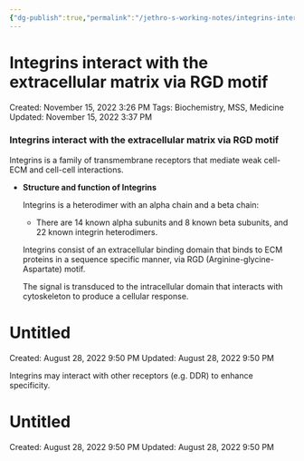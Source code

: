 ```yaml
---
{"dg-publish":true,"permalink":"/jethro-s-working-notes/integrins-interact-with-the-extracellular-matrix-v/","dgPassFrontmatter":true}
---
```



# Integrins interact with the extracellular matrix via RGD motif

Created: November 15, 2022 3:26 PM
Tags: Biochemistry, MSS, Medicine
Updated: November 15, 2022 3:37 PM

### Integrins interact with the extracellular matrix via RGD motif

Integrins is a family of transmembrane receptors that mediate weak cell-ECM and cell-cell interactions.

- ******************************************************Structure and function of Integrins******************************************************
    
    Integrins is a heterodimer with an alpha chain and a beta chain:
    
    - There are 14 known alpha subunits and 8 known beta subunits, and 22 known integrin heterodimers.
    
    Integrins consist of an extracellular binding domain that binds to ECM proteins in a sequence specific manner, via RGD (Arginine-glycine-Aspartate) motif.
    
    The signal is transduced to the intracellular domain that interacts with cytoskeleton to produce a cellular response.
    
    
<div class="transclusion internal-embed is-loaded"><div class="markdown-embed">





# Untitled

Created: August 28, 2022 9:50 PM
Updated: August 28, 2022 9:50 PM

</div></div>

    

Integrins may interact with other receptors (e.g. DDR) to enhance specificity.


<div class="transclusion internal-embed is-loaded"><div class="markdown-embed">





# Untitled

Created: August 28, 2022 9:50 PM
Updated: August 28, 2022 9:50 PM

</div></div>

